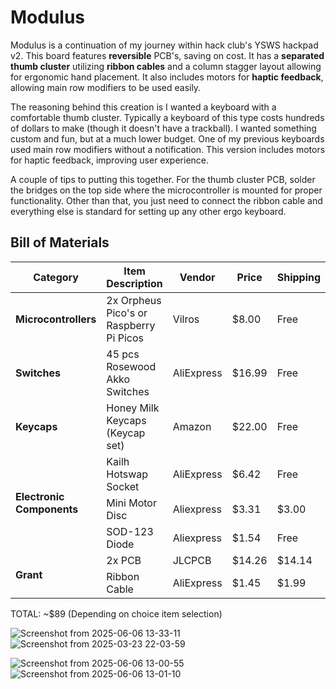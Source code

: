# Modulus
Modulus is a continuation of my journey within hack club's YSWS hackpad v2. This board features **reversible** PCB's, saving on cost. It has a **separated thumb cluster** utilizing **ribbon cables** and a column stagger layout allowing for ergonomic hand placement. It also includes motors for **haptic feedback**, allowing main row modifiers to be used easily.

The reasoning behind this creation is I wanted a keyboard with a comfortable thumb cluster. Typically a keyboard of this type costs hundreds of dollars to make (though it doesn't have a trackball). I wanted something custom and fun, but at a much lower budget. One of my previous keyboards used main row modifiers without a notification. This version includes motors for haptic feedback, improving user experience.

A couple of tips to putting this together. For the thumb cluster PCB, solder the bridges on the top side where the microcontroller is mounted for proper functionality. Other than that, you just need to connect the ribbon cable and everything else is standard for setting up any other ergo keyboard.

## Bill of Materials

<table>
  <thead>
    <tr>
      <th>Category</th>
      <th>Item Description</th>
      <th>Vendor</th>
      <th>Price</th>
      <th>Shipping</th>
      <th>Total</th>
      <th>Link</th>
    </tr>
  </thead>
  <tbody>
    <tr>
      <td><strong>Microcontrollers</strong></td>
      <td>2x Orpheus Pico's or Raspberry Pi Picos</td>
      <td>Vilros</td>
      <td>$8.00</td>
      <td>Free</td>
      <td><strong>$8.00</strong></td>
      <td><a href="https://vilros.com/products/raspberry-pi-pico">Link</a></td>
    </tr>
    <tr>
      <td><strong>Switches</strong></td>
      <td>45 pcs Rosewood Akko Switches</td>
      <td>AliExpress</td>
      <td>$16.99</td>
      <td>Free</td>
      <td><strong>$16.99</strong></td>
      <td><a href="https://www.amazon.com/Akko-Rosewood-Keyboard-Mechanical-Pre-Lubed/dp/B0D7VG2QJH?th=1">Link</a></td>
    </tr>
    <tr>
      <td><strong>Keycaps</strong></td>
      <td>Honey Milk Keycaps (Keycap set)</td>
      <td>Amazon</td>
      <td>$22.00</td>
      <td>Free</td>
      <td><strong>$22.00</strong></td>
      <td><a href="https://www.amazon.com/Keycaps-Minimalist-Compatible-Mechanical-Keyboards/dp/B0948XRKCQ/">Link</a></td>
    </tr>
    <tr>
      <td rowspan="3"><strong>Electronic Components</strong></td>
      <td>Kailh Hotswap Socket</td>
      <td>AliExpress</td>
      <td>$6.42</td>
      <td>Free</td>
      <td rowspan="3"><strong>$14.27</strong></td>
      <td><a href="https://www.aliexpress.us/item/3256803389452947.html">Link</a></td>
    </tr>
    <tr>
      <td>Mini Motor Disc</td>
      <td>Aliexpress</td>
      <td>$3.31</td>
      <td>$3.00</td>
      <td><a href="https://www.aliexpress.us/item/3256806157955199.html?spm=a2g0o.tesla.0.0.fe7c9CIp9CIpCx&afTraceInfo=1005006344269951__pc__c_ppc_item_bridge_pc_main__ZC5eIQh__1759903786749&gatewayAdapt=glo2usa4itemAdapt">Link</a></td>
    </tr>
    <tr>
      <td>SOD-123 Diode</td>
      <td>Aliexpress</td>
      <td>$1.54</td>
      <td>Free</td>
      <td><a href="https://www.aliexpress.us/item/2251832693131413.html">Link</a></td>
    </tr>
    <tr>
      <td rowspan="2"><strong>Grant</strong></td>
      <td>2x PCB</td>
      <td>JLCPCB</td>
      <td>$14.26</td>
      <td>$14.14</td>
      <td rowspan="2"><strong>$32.03</strong></td>
      <td>N/A</td>
    </tr>
    <tr>
      <td>Ribbon Cable</td>
      <td>AliExpress</td>
      <td>$1.45</td>
      <td>$1.99</td>
      <td><a href="https://www.aliexpress.us/item/3256807375022913.html">Link</a></td>
    </tr>
  </tbody>
</table>



TOTAL: ~$89 (Depending on choice item selection)


![Screenshot from 2025-06-06 13-33-11](https://github.com/user-attachments/assets/da27e925-5cd9-4690-8884-dbea40ee350e)
![Screenshot from 2025-03-23 22-03-59](https://github.com/user-attachments/assets/d7d5c615-b51b-4399-8808-e4cdcfd46d63)

![Screenshot from 2025-06-06 13-00-55](https://github.com/user-attachments/assets/b475d498-63d8-4307-bbc9-44f973845a75)
![Screenshot from 2025-06-06 13-01-10](https://github.com/user-attachments/assets/720f43f4-7261-4ff5-96b0-1b5e04ee5dfc)

